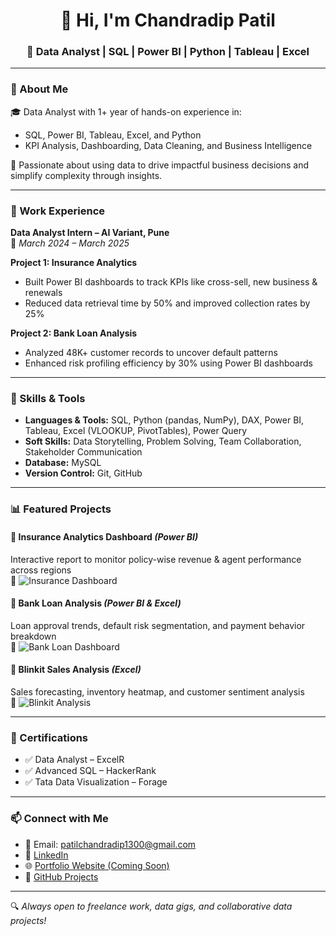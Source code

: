 <h1 align="center">👋 Hi, I'm Chandradip Patil</h1>
<h3 align="center">💼 Data Analyst | SQL | Power BI | Python | Tableau | Excel</h3>

---

### 📌 About Me

🎓 Data Analyst with 1+ year of hands-on experience in:
- SQL, Power BI, Tableau, Excel, and Python
- KPI Analysis, Dashboarding, Data Cleaning, and Business Intelligence

🚀 Passionate about using data to drive impactful business decisions and simplify complexity through insights.

---

### 💼 Work Experience

**Data Analyst Intern – AI Variant, Pune**  
📅 *March 2024 – March 2025*  

**Project 1: Insurance Analytics**
- Built Power BI dashboards to track KPIs like cross-sell, new business & renewals  
- Reduced data retrieval time by 50% and improved collection rates by 25%  

**Project 2: Bank Loan Analysis**
- Analyzed 48K+ customer records to uncover default patterns  
- Enhanced risk profiling efficiency by 30% using Power BI dashboards  

---

### 🧠 Skills & Tools

- **Languages & Tools:** SQL, Python (pandas, NumPy), DAX, Power BI, Tableau, Excel (VLOOKUP, PivotTables), Power Query  
- **Soft Skills:** Data Storytelling, Problem Solving, Team Collaboration, Stakeholder Communication  
- **Database:** MySQL  
- **Version Control:** Git, GitHub  

---

### 📊 Featured Projects

#### 📌 Insurance Analytics Dashboard *(Power BI)*
Interactive report to monitor policy-wise revenue & agent performance across regions  
📸 ![Insurance Dashboard](link-to-dashboard-screenshot.png)

#### 📌 Bank Loan Analysis *(Power BI & Excel)*  
Loan approval trends, default risk segmentation, and payment behavior breakdown  
📸 ![Bank Loan Dashboard](link-to-loan-dashboard-screenshot.png)

#### 📌 Blinkit Sales Analysis *(Excel)*  
Sales forecasting, inventory heatmap, and customer sentiment analysis  
📸 ![Blinkit Analysis](link-to-blinkit-screenshot.png)

---

### 🧾 Certifications

- ✅ Data Analyst – ExcelR  
- ✅ Advanced SQL – HackerRank  
- ✅ Tata Data Visualization – Forage  

---

### 📫 Connect with Me

- 📧 Email: [patilchandradip1300@gmail.com](mailto:patilchandradip1300@gmail.com)  
- 🔗 [LinkedIn](https://www.linkedin.com/in/chandradippatil)  
- 🌐 [Portfolio Website (Coming Soon)](#)  
- 🧠 [GitHub Projects](https://github.com/chandradippatil)

---

🔍 *Always open to freelance work, data gigs, and collaborative data projects!*
